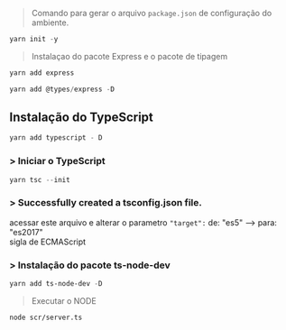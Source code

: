 > Comando para gerar o arquivo `package.json` de configuração do ambiente.
```ps1
yarn init -y
```
> Instalaçao do pacote Express e o pacote de tipagem
```ps1
yarn add express
```
```ps1
yarn add @types/express -D
```
## Instalação do TypeScript
```ps1
yarn add typescript - D
```
### > Iniciar o TypeScript
```ps1
yarn tsc --init
```
### > Successfully created a tsconfig.json file.  
acessar este arquivo e alterar o parametro `"target":` de: "es5" --> para: "es2017"  
sigla de ECMAScript

### > Instalação do pacote ts-node-dev
```ps1
yarn add ts-node-dev -D
```

> Executar o NODE
```
node scr/server.ts
```